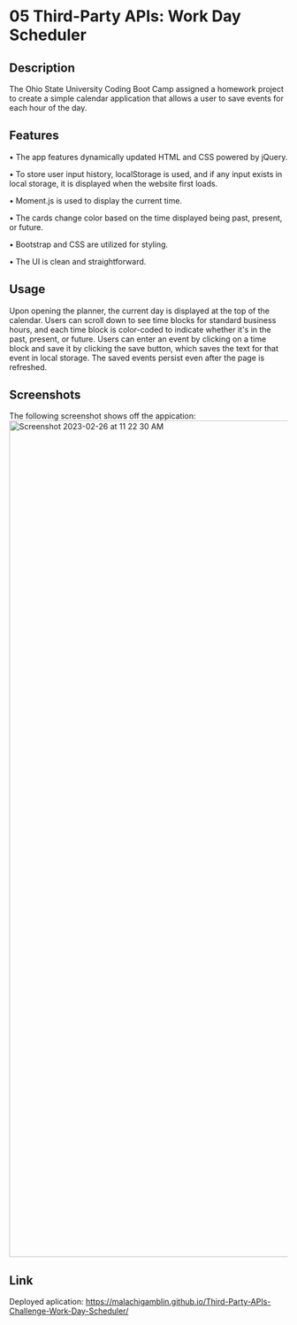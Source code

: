 # 05 Third-Party APIs: Work Day Scheduler

## Description

The Ohio State University Coding Boot Camp assigned a homework project to create a simple calendar application that allows a user to save events for each hour of the day.

## Features

• The app features dynamically updated HTML and CSS powered by jQuery.

• To store user input history, localStorage is used, and if any input exists in local storage, it  is displayed when the website first loads.

• Moment.js is used to display the current time.

• The cards change color based on the time displayed being past, present, or future.

• Bootstrap and CSS are utilized for styling.

• The UI is clean and straightforward.
 
## Usage

Upon opening the planner, the current day is displayed at the top of the calendar. Users can scroll down to see time blocks for standard business hours, and each time block is color-coded to indicate whether it's in the past, present, or future. Users can enter an event by clicking on a time block and save it by clicking the save button, which saves the text for that event in local storage. The saved events persist even after the page is refreshed.

## Screenshots
The following screenshot shows off the appication:
<img width="1512" alt="Screenshot 2023-02-26 at 11 22 30 AM" src="https://user-images.githubusercontent.com/118701306/221708023-6668d638-38f2-46d5-9e61-dcc90ee4ed5e.png">

## Link
Deployed aplication: https://malachigamblin.github.io/Third-Party-APIs-Challenge-Work-Day-Scheduler/